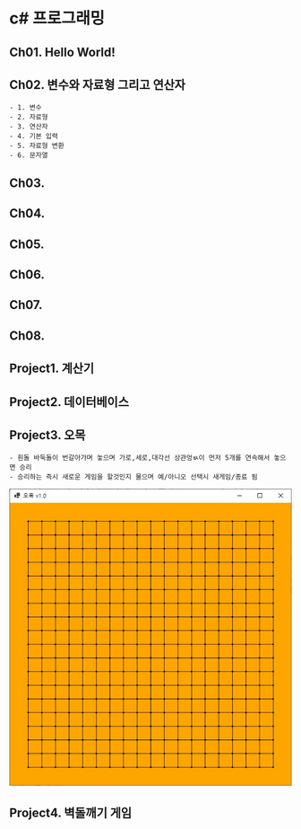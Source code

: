 # c\# 프로그래밍

## Ch01. Hello World!
## Ch02. 변수와 자료형 그리고 연산자
	- 1. 변수
	- 2. 자료형
	- 3. 연산자
	- 4. 기본 입력
	- 5. 자료형 변환
	- 6. 문자열
	
## Ch03. 

## Ch04. 

## Ch05. 

## Ch06. 

## Ch07. 

## Ch08. 


## Project1. 계산기

## Project2. 데이터베이스

## Project3. 오목
	- 흰돌 바둑돌이 번갈아가며 놓으며 가로,세로,대각선 상관엉ㅄ이 먼저 5개를 연속해서 놓으면 승리
	- 승리하는 즉시 새로운 게임을 할것인지 물으며 예/아니오 선택시 새게임/종료 됨
![Project3.jpg](./Project3/Project3.jpg)

## Project4. 벽돌깨기 게임

